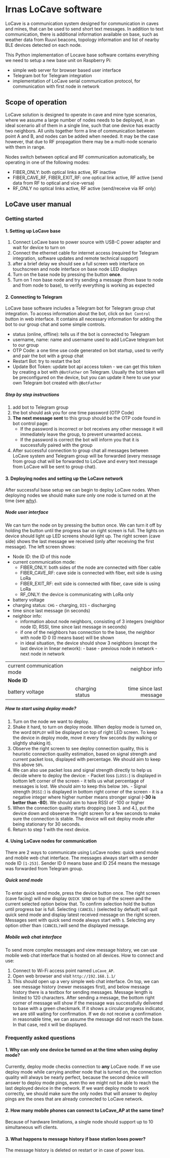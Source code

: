 # Irnas LoCave software

LoCave is a communication system designed for communication in caves and mines, that can be used to
send short text messages. In addition to text communication, there is additional information
available on base, such as weather data from Ruuvi beacons, topology information and list of nearby
BLE devices detected on each node.

This Python implementation of Locave base software contains everything we need to setup a new base
unit on Raspberry Pi:

- simple web server for browser based user interface
- Telegram bot for Telegram integration
- implementation of LoCave serial communication protocol, for communication with first node in
  network

## Scope of operation

LoCave solution is designed to operate in cave and mine type scenarios, where we assume a large
number of nodes needs to be deployed, in an ideal scenario all of them in a single line, such that
one device has exactly two neighbors. All units together form a line of communication between point
A and B, and nodes can be added when needed. It may be the case however, that due to RF propagation
there may be a multi-node scenario with them in range.

Nodes switch between optical and RF communication automatically, be operating in one of the
following modes:

- FIBER_ONLY: both optical links active, RF inactive
- FIBER_CAVE_RF, FIBER_EXIT_RF: one optical link active, RF active (send data from RF to optical and
  vice-versa)
- RF_ONLY no optical links active, RF active (send/receive via RF only)

## LoCave user manual

### Getting started

#### 1. Setting up LoCave base

1. Connect LoCave base to power source with USB-C power adapter and wait for device to turn on
2. Connect the ethernet cable for internet access (required for Telegram integration, software
   updates and remote technical support)
3. after a brief delay we should see a full screen web interface on touchscreen and node interface
   on base node LED displays
4. Turn on the base node by pressing the button **once**.
5. Turn on 1 non base node and try sending a message (from base to node and from node to base), to
   verify everything is working as expected

#### 2. Connecting to Telegram

LoCave base software includes a Telegram bot for Telegram group chat integration. To access
information about the bot, click on `Bot Control` button in web interface. It contains all necessary
information for adding the bot to our group chat and some simple controls.

- status (online, offline): tells us if the bot is connected to Telegram
- username, name: name and username used to add LoCave telegram bot to our group
- OTP Code: a one time use code generated on bot startup, used to verify and pair the bot with a
  group chat
- Restart Bot: try to restart the bot
- Update Bot Token: update bot api access token - we can get this token by creating a bot with
  `@BotFather` on Telegram. Usually the bot token will be preconfigured on the device, but you can
  update it here to use your own Telegram bot created with `@BotFather`

##### Step by step instructions

1. add bot to Telegram group
2. the bot should ask you for one time password (OTP Code)
3. **The next message sent** to this group should be the OTP code found in bot control page:
   - If the password is incorrect or bot receives any other message it will immediately leave the
     group, to prevent unwanted access.
   - If the password is correct the bot will inform you that it is successfully paired with the
     group
4. After successful connection to group chat all messages between LoCave system and Telegram group
   will be forwarded (every message from group chat will be forwarded to LoCave and every text
   message from LoCave will be sent to group chat).

#### 3. Deploying nodes and setting up the LoCave network

After successful base setup we can begin to deploy LoCave nodes. When deploying nodes we should make
sure only one node is turned on at the time (see
[why](#1-why-can-only-one-device-be-turned-on-at-the-time-when-using-deploy-mode)).

##### Node user interface

We can turn the node on by pressing the button once. We can turn it off by holding the button until
the progress bar on right screen is full. The lights on device should light up LED screens should
light up. The right screen (cave side) shows the last message we received (only after receiving the
first message). The left screen shows:

- Node ID: the ID of this node
- current communication mode:
  - FIBER_ONLY: both sides of the node are connected with fiber cable
  - FIBER_CAVE_RF: cave side is connected with fiber, exit side is using LoRa
  - FIBER_EXIT_RF: exit side is connected with fiber, cave side is using LoRa
  - RF_ONLY: the device is communicating with LoRa only
- battery voltage
- charging status: `CHG` - charging, `DIS` - discharging
- time since last message (in seconds)
- neighbor info:
  - information about node neighbors, consisting of 3 integers (neighbor node ID, RSSI, time since
    last message in seconds)
  - if one of the neighbors has connection to the base, the neighbor with node ID 0 (0 means base)
    will be shown
  - in ideal situation, the device should show 3 neighbors (except the last device in linear
    network): - base - previous node in network - next node in network

|                            |                 |                         |
| -------------------------- | --------------- | ----------------------: |
| current communication mode |                 |           neighbor info |
| **Node ID**                |                 |                         |
| battery voltage            | charging status | time since last message |

##### How to start using deploy mode?

1. Turn on the node we want to deploy.
2. Shake it hard, to turn on deploy mode. When deploy mode is turned on, the word `DEPLOY` will be
   displayed on top of right LED screen. To keep the device in deploy mode, move it every few
   seconds (by walking or slightly shaking it).
3. Observe the right screen to see deploy connection quality, this is heuristic connection quality
   estimation, based on signal strength and current packet loss, displayed with percentage. We
   should aim to keep this above `50%`.
4. We can also use packet loss and signal strength directly to help us decide where to deploy the
   device: - Packet loss (`LOSS:`) is displayed in bottom left corner of the screen - it tells us
   what percentage of messages is lost. We should aim to keep this below `30%`. - Signal strength
   (`RSSI:`) is displayed in bottom right corner of the screen - it is a negative integer where
   higher number means stronger signal (**-30 is better than -80**). We should aim to have RSSI of
   -100 or higher
5. When the connection quality starts dropping (see 3. and 4.), put the device down and obseerve the
   right screen for a few seconds to make sure the connection is stable. The device will exit deploy
   mode after being stationary for 30 seconds.
6. Return to step 1 with the next device.

#### 4. Using LoCave nodes for communication

There are 2 ways to communicate using LoCave nodes: quick send mode and mobile web chat interface.
The messages always start with a sender node ID `[1-253]`. Sender ID 0 means base and ID 254 means
the message was forwarded from Telegram group.

##### Quick send mode

To enter quick send mode, press the device button once. The right screen (cave facing) will now
display `QUICK SEND` on top of the screen and the current selected option below that. To confirm
selection hold the button until progress bar is full. Selecting `(CANCEL)` (selected by default)
will quit quick send mode and display latest received message on the right screen. Messages sent
with quick send mode always start with `$`. Selecting any option other than `(CANCEL)`will send the
displayed message.

##### Mobile web chat interface

To send more complex messages and view message history, we can use mobile web chat interface that is
hosted on all devices. How to connect and use:

1. Connect to Wi-Fi access point named `LoCave_AP`.
2. Open web browser and visit `http://192.168.1.1/`
3. This should open up a very simple web chat interface. On top, we can see message history (newer
   messages first), and below message history there is a textbox for sending messages. Message
   length is limited to 120 characters. After sending a message, the bottom right corner of message
   will show if the message was successfully delivered to base with a green checkmark. If it shows a
   circular progress indicator, we are still waiting for confirmation. If we do not receive a
   confirmation in reasonable time, we can assume the message did not reach the base. In that case,
   red `X` will be displayed.

### Frequently asked questions

#### 1. Why can only one device be turned on at the time when using deploy mode?

Currently, deploy mode checks connection to **any** LoCave node. If we use deploy mode while
carrying another node that is turned on, the connection quality will always be nearly perfect,
because the second device will answer to deploy mode pings, even tho we might not be able to reach
the last deployed device in the network. If we want deploy mode to work correctly, we should make
sure the only nodes that will answer to deploy pings are the ones that are already connected to
LoCave network.

#### 2. How many mobile phones can connect to LoCave_AP at the same time?

Because of hardware limitations, a single node should support up to 10 simultaneous wifi clients.

#### 3. What happens to message history if base station loses power?

The message history is deleted on restart or in case of power loss.

